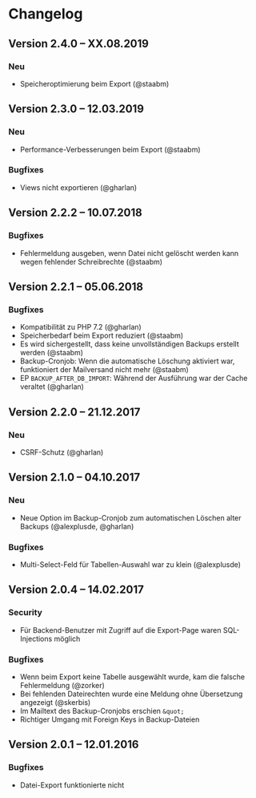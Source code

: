 Changelog
=========

Version 2.4.0 – XX.08.2019
--------------------------

### Neu

* Speicheroptimierung beim Export (@staabm)


Version 2.3.0 – 12.03.2019
--------------------------

### Neu

* Performance-Verbesserungen beim Export (@staabm)

### Bugfixes

* Views nicht exportieren (@gharlan)


Version 2.2.2 – 10.07.2018
--------------------------

### Bugfixes

* Fehlermeldung ausgeben, wenn Datei nicht gelöscht werden kann wegen fehlender Schreibrechte (@staabm)


Version 2.2.1 – 05.06.2018
--------------------------

### Bugfixes

* Kompatibilität zu PHP 7.2 (@gharlan)
* Speicherbedarf beim Export reduziert (@staabm)
* Es wird sichergestellt, dass keine unvollständigen Backups erstellt werden (@staabm)
* Backup-Cronjob: Wenn die automatische Löschung aktiviert war, funktioniert der Mailversand nicht mehr (@staabm)
* EP `BACKUP_AFTER_DB_IMPORT`: Während der Ausführung war der Cache veraltet (@gharlan)


Version 2.2.0 – 21.12.2017
--------------------------

### Neu

* CSRF-Schutz (@gharlan)


Version 2.1.0 – 04.10.2017
--------------------------

### Neu

* Neue Option im Backup-Cronjob zum automatischen Löschen alter Backups (@alexplusde, @gharlan)

### Bugfixes

* Multi-Select-Feld für Tabellen-Auswahl war zu klein (@alexplusde)


Version 2.0.4 – 14.02.2017
--------------------------

### Security

* Für Backend-Benutzer mit Zugriff auf die Export-Page waren SQL-Injections möglich

### Bugfixes

* Wenn beim Export keine Tabelle ausgewählt wurde, kam die falsche Fehlermeldung (@zorker)
* Bei fehlenden Dateirechten wurde eine Meldung ohne Übersetzung angezeigt (@skerbis)
* Im Mailtext des Backup-Cronjobs erschien `&quot;`
* Richtiger Umgang mit Foreign Keys in Backup-Dateien


Version 2.0.1 – 12.01.2016
--------------------------

### Bugfixes

* Datei-Export funktionierte nicht

